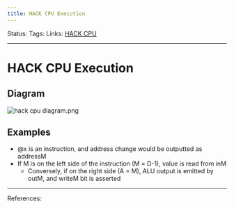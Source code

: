 ```yaml
---
title: HACK CPU Execution
---
```

Status:
Tags:
Links: [HACK CPU](out/hack-cpu.md)
___
# HACK CPU Execution
## Diagram
![hack cpu diagram.png](None)
## Examples
- @x is an instruction, and address change would be outputted as addressM
- If M is on the left side of the instruction (M = D-1), value is read from inM
	- Conversely, if on the right side (A  = M), ALU output is emitted by outM, and writeM bit is asserted
___
References: